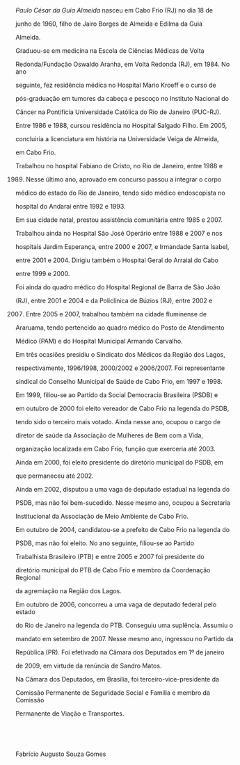 

 



*Paulo César da Guia Almeida* nasceu em Cabo Frio (RJ) no dia 18 de

junho de 1960, filho de Jairo Borges de Almeida e Edilma da Guia

Almeida.



Graduou-se em medicina na Escola de Ciências Médicas de Volta

Redonda/Fundação Oswaldo Aranha, em Volta Redonda (RJ), em 1984. No ano

seguinte, fez residência médica no Hospital Mario Kroeff e o curso de

pós-graduação em tumores da cabeça e pescoço no Instituto Nacional do

Câncer na Pontifícia Universidade Católica do Rio de Janeiro (PUC-RJ).

Entre 1986 e 1988, cursou residência no Hospital Salgado Filho. Em 2005,

concluiria a licenciatura em história na Universidade Veiga de Almeida,

em Cabo Frio.



Trabalhou no hospital Fabiano de Cristo, no Rio de Janeiro, entre 1988 e

1989. Nesse último ano, aprovado em concurso passou a integrar o corpo

médico do estado do Rio de Janeiro, tendo sido médico endoscopista no

hospital do Andaraí entre 1992 e 1993.



Em sua cidade natal, prestou assistência comunitária entre 1985 e 2007.

Trabalhou ainda no Hospital São José Operário entre 1988 e 2007 e nos

hospitais Jardim Esperança, entre 2000 e 2007, e Irmandade Santa Isabel,

entre 2001 e 2004. Dirigiu também o Hospital Geral do Arraial do Cabo

entre 1999 e 2000.



Foi ainda do quadro médico do Hospital Regional de Barra de São João

(RJ), entre 2001 e 2004 e da Policlínica de Búzios (RJ), entre 2002 e

2007. Entre 2005 e 2007, trabalhou também na cidade fluminense de

Araruama, tendo pertencido ao quadro médico do Posto de Atendimento

Médico (PAM) e do Hospital Municipal Armando Carvalho.



Em três ocasiões presidiu o Sindicato dos Médicos da Região dos Lagos,

respectivamente, 1996/1998, 2000/2002 e 2006/2007. Foi representante

sindical do Conselho Municipal de Saúde de Cabo Frio, em 1997 e 1998.



Em 1999, filiou-se ao Partido da Social Democracia Brasileira (PSDB) e

em outubro de 2000 foi eleito vereador de Cabo Frio na legenda do PSDB,

tendo sido o terceiro mais votado. Ainda nesse ano, ocupou o cargo de

diretor de saúde da Associação de Mulheres de Bem com a Vida,

organização localizada em Cabo Frio, função que exerceria até 2003.

Ainda em 2000, foi eleito presidente do diretório municipal do PSDB, em

que permaneceu até 2002.



Ainda em 2002, disputou a uma vaga de deputado estadual na legenda do

PSDB, mas não foi bem-sucedido. Nesse mesmo ano, ocupou a Secretaria

Institucional da Associação de Meio Ambiente de Cabo Frio.



Em outubro de 2004, candidatou-se a prefeito de Cabo Frio na legenda do

PSDB, mas não foi eleito. No ano seguinte, filiou-se ao Partido

Trabalhista Brasileiro (PTB) e entre 2005 e 2007 foi presidente do

diretório municipal do PTB de Cabo Frio e membro da Coordenação Regional

da agremiação na Região dos Lagos.



Em outubro de 2006, concorreu a uma vaga de deputado federal pelo estado

do Rio de Janeiro na legenda do PTB. Conseguiu uma suplência. Assumiu o

mandato em setembro de 2007. Nesse mesmo ano, ingressou no Partido da

República (PR). Foi efetivado na Câmara dos Deputados em 1º de janeiro

de 2009, em virtude da renúncia de Sandro Matos.



Na Câmara dos Deputados, em Brasília, foi terceiro-vice-presidente da

Comissão Permanente de Seguridade Social e Família e membro da Comissão

Permanente de Viação e Transportes.



 



 



Fabrício Augusto Souza Gomes



 



